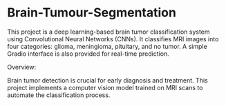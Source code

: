 # Brain-Tumour-Segmentation
This project is a deep learning-based brain tumor classification system using Convolutional Neural Networks (CNNs). It classifies MRI images into four categories: glioma, meningioma, pituitary, and no tumor. A simple Gradio interface is also provided for real-time prediction.

Overview:

Brain tumor detection is crucial for early diagnosis and treatment. This project implements a computer vision model trained on MRI scans to automate the classification process.

